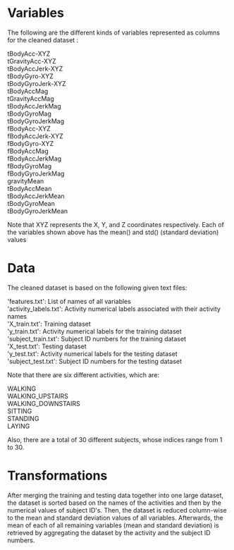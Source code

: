 # Variables
The following are the different kinds of variables represented as columns for the cleaned dataset :

tBodyAcc-XYZ <br />
tGravityAcc-XYZ <br />
tBodyAccJerk-XYZ <br />
tBodyGyro-XYZ <br />
tBodyGyroJerk-XYZ <br />
tBodyAccMag <br />
tGravityAccMag <br />
tBodyAccJerkMag <br />
tBodyGyroMag <br />
tBodyGyroJerkMag <br />
fBodyAcc-XYZ <br />
fBodyAccJerk-XYZ <br />
fBodyGyro-XYZ <br />
fBodyAccMag <br />
fBodyAccJerkMag <br />
fBodyGyroMag <br />
fBodyGyroJerkMag <br />
gravityMean <br />
tBodyAccMean <br />
tBodyAccJerkMean <br />
tBodyGyroMean <br />
tBodyGyroJerkMean <br />

Note that XYZ represents the X, Y, and Z coordinates respectively.  Each of the variables shown above has the mean() and std() (standard deviation) values

# Data
The cleaned dataset is based on the following given text files:  

'features.txt': List of names of all variables <br />
'activity_labels.txt': Activity numerical labels associated with their activity names <br />
'X_train.txt': Training dataset <br />
'y_train.txt': Activity numerical labels for the training dataset <br />
'subject_train.txt': Subject ID numbers for the training dataset <br />
'X_test.txt': Testing dataset <br />
'y_test.txt': Activity numerical labels for the testing dataset <br />
'subject_test.txt': Subject ID numbers for the testing dataset <br />

Note that there are six different activities, which are:

WALKING <br />
WALKING_UPSTAIRS <br />
WALKING_DOWNSTAIRS <br />
SITTING <br />
STANDING <br />
LAYING <br />

Also, there are a total of 30 different subjects, whose indices range from 1 to 30.

# Transformations

After merging the training and testing data together into one large dataset, the dataset is sorted based on the names of the activities and then by the numerical values of subject ID's.  Then, the dataset is reduced column-wise to the mean and standard deviation values of all variables.  Afterwards, the mean of each of all remaining variables (mean and standard deviation) is retrieved by aggregating the dataset by the activity and the subject ID numbers.
